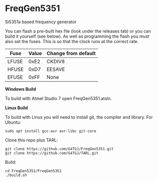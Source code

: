 # FreqGen5351
Si5351a based frequency generator
 
You can flash a pre-built hex file (look under the releases tab) or you can build it yourself (see below). As well as programming the flash you must also set the fuses. This is so 
that the clock runs at the correct rate. 

| Fuse | Value | Change from default |
| ------------- | ------------- | ------------- |
| LFUSE  | 0xE2  | CKDIV8 |
| HFUSE  | 0xD7  | EESAVE |
| EFUSE  | 0xFF  | None |

**Windows Build**

To build with Atmel Studio 7 open FreqGen5351.atsln.

**Linux Build**

To build with Linux you will need to install git, the compiler and library. For Ubuntu:

    sudo apt install gcc-avr avr-libc git-core
    
Clone this repo plus TARL:

    git clone https://github.com/G4TGJ/FreqGen5351.git
    git clone https://github.com/G4TGJ/TARL.git
    
Build:

    cd FreqGen5351/FreqGen5351
    ./build.sh
